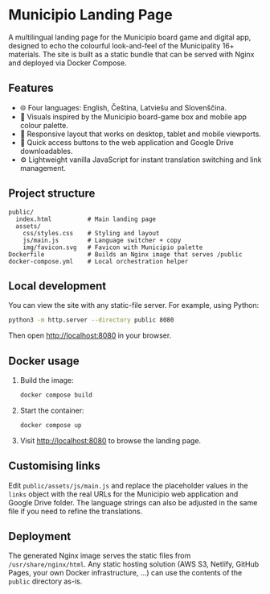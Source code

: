 # Municipio Landing Page

A multilingual landing page for the Municipio board game and digital app, designed to echo the colourful look-and-feel of the Municipality 16+ materials. The site is built as a static bundle that can be served with Nginx and deployed via Docker Compose.

## Features

- 🌐 Four languages: English, Čeština, Latviešu and Slovenščina.
- 🎲 Visuals inspired by the Municipio board-game box and mobile app colour palette.
- 📱 Responsive layout that works on desktop, tablet and mobile viewports.
- 🔗 Quick access buttons to the web application and Google Drive downloadables.
- ⚙️ Lightweight vanilla JavaScript for instant translation switching and link management.

## Project structure

```
public/
  index.html          # Main landing page
  assets/
    css/styles.css    # Styling and layout
    js/main.js        # Language switcher + copy
    img/favicon.svg   # Favicon with Municipio palette
Dockerfile            # Builds an Nginx image that serves /public
docker-compose.yml    # Local orchestration helper
```

## Local development

You can view the site with any static-file server. For example, using Python:

```bash
python3 -m http.server --directory public 8080
```

Then open <http://localhost:8080> in your browser.

## Docker usage

1. Build the image:
   ```bash
   docker compose build
   ```
2. Start the container:
   ```bash
   docker compose up
   ```
3. Visit <http://localhost:8080> to browse the landing page.

## Customising links

Edit `public/assets/js/main.js` and replace the placeholder values in the `links` object with the real URLs for the Municipio web application and Google Drive folder. The language strings can also be adjusted in the same file if you need to refine the translations.

## Deployment

The generated Nginx image serves the static files from `/usr/share/nginx/html`. Any static hosting solution (AWS S3, Netlify, GitHub Pages, your own Docker infrastructure, …) can use the contents of the `public` directory as-is.
